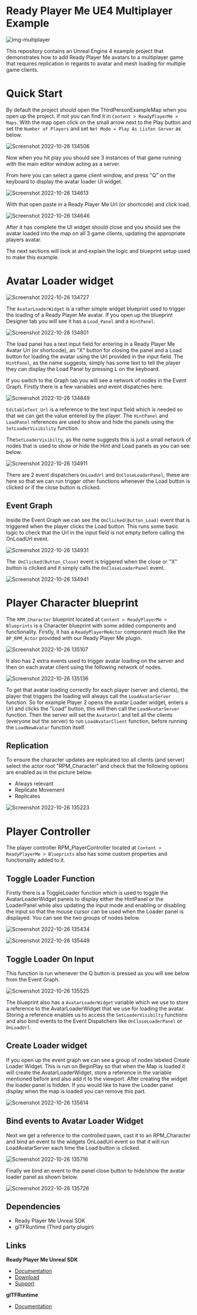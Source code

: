 # Ready Player Me UE4 Multiplayer Example

![img-multiplayer](https://user-images.githubusercontent.com/7085672/164045214-41aebb0a-671f-4dd4-b62b-9ba783819372.png)

This repository contains an Unreal Engine 4 example project that demonstrates how to add Ready Player Me avatars to a multiplayer game that requires replication in regards to avatar and mesh loading for multiple game clients.

# Quick Start

By default the project should open the ThirdPersonExampleMap when you open up the project. If not you can find it in `Content > ReadyPlayerMe > Maps`. With the map open click on the small arrow next to the Play button and set the `Number of Players` and set `Net Mode = Play As Listen Server` as below.

![Screenshot 2022-10-26 134506](https://user-images.githubusercontent.com/108666572/198020307-833db847-3090-409b-aa2b-b6fd2a9c79cf.png)

Now when you hit play you should see 3 instances of that game running with the main editor window acting as a server.

From here you can select a game client window, and press "Q" on the keyboard to display the avatar loader UI widget.

![Screenshot 2022-10-26 134613](https://user-images.githubusercontent.com/108666572/198020361-1c19774c-e066-44a6-b53d-d0c6e945ef93.png)

With that open paste in a Ready Player Me Url (or shortcode) and click load. 

![Screenshot 2022-10-26 134646](https://user-images.githubusercontent.com/108666572/198020498-8035bf22-6d70-4488-9646-149937219f6e.png)

After it has complete the UI widget should close and you should see the avatar loaded into the map on all 3 game clients, updating the appropriate players avatar.

The next sections will look at and explain the logic and blueprint setup used to make this example.

# Avatar Loader widget

![Screenshot 2022-10-26 134727](https://user-images.githubusercontent.com/108666572/198020564-1db68a92-2aa7-44df-beae-5497077d1321.png)

The `AvatarLoaderWidget` is a rather simple widget blueprint used to trigger the loading of a Ready Player Me avatar. If you open up the blueprint Designer tab you will see it has a `Load_Panel` and a `HintPanel`. 

![Screenshot 2022-10-26 134801](https://user-images.githubusercontent.com/108666572/198020660-3b3a892b-c273-4382-84fa-9d2fe2c43558.png)

The load panel has a text input field for entering in a Ready Player Me Avatar Url (or shortcode), an "X" button for closing the panel and a Load button for loading the avatar using the Url provided in the input field.
The `HintPanel`, as the name suggests, simply has some text to tell the player they can display the Load Panel by pressing L on the keyboard.

If you switch to the Graph tab you will see a network of nodes in the Event Graph. Firstly there is a few variables and event dispatches here.

![Screenshot 2022-10-26 134849](https://user-images.githubusercontent.com/108666572/198020787-1a5ac967-de0f-4ffd-aee8-a35bba86bd91.png)

`EditableText_Url` is a reference to the text input field which is needed so that we can get the value entered by the player.
The `HintPanel` and `LoadPanel` references are used to show and hide the panels using the `SetLoaderVisibility` function.

The`SetLoaderVisibilty`, as the name suggests this is just a small network of nodes that is used to show or hide the Hint and Load panels as you can see below.
 
![Screenshot 2022-10-26 134911](https://user-images.githubusercontent.com/108666572/198020899-bd248fd3-b765-4d43-acab-1913ef6597ce.png)

There are 2 event dispatchers `OnLoadUrl` and `OnCloseLoaderPanel`, these are here so that we can run trigger other functions whenever the Load button is clicked or if the close button is clicked.

## Event Graph 

 Inside the Event Graph we can see the `OnClicked(Button_Load)` event that is triggered when the player clicks the Load button. This runs some basic logic to check that the Url in the input field is not empty before calling the OnLoadUrl event.
 
![Screenshot 2022-10-26 134931](https://user-images.githubusercontent.com/108666572/198020992-5544b064-9d92-4814-8900-054d55a61c03.png)

 The` OnClicked(Button_Close)` event is triggered when the close or "X" button is clicked and it simply calls the `OnCloseLoaderPanel` event.

![Screenshot 2022-10-26 134941](https://user-images.githubusercontent.com/108666572/198021037-da358dc3-53e7-463e-a136-089d4bac517f.png)

 # Player Character blueprint

 The `RPM_Character` blueprint located at `Content > ReadyPlayerMe > Blueprints` is a Character blueprint with some added components and functionality. Firstly, it has a `ReadyPlayerMeActor` component much like the `BP_RPM_Actor` provided with our Ready Player Me plugin.

![Screenshot 2022-10-26 135107](https://user-images.githubusercontent.com/108666572/198021112-6ded3295-fc37-4d2a-b6ae-63c9ae9e27df.png)

 It also has 2 extra events used to trigger avatar loading on the server and then on each avatar client using the following network of nodes.

![Screenshot 2022-10-26 135136](https://user-images.githubusercontent.com/108666572/198021160-694231eb-448f-41e6-864d-68450ede99b6.png)

 To get that avatar loading correctly for each player (server and clients), the player that triggers the loading will always call the `LoadAvatarServer` function. So for example Player 2 opens the avatar Loader widget, enters a Url and clicks the "Load" button, this will then call the `LoadAvatarServer` function. Then the server will set the `AvatarUrl` and tell all the clients (everyone but the server) to run `LoadAvatarClient` function, before running the `LoadNewAvatar` function itself.
 
 ## Replication

 To ensure the character updates are replicated too all clients (and server) select the actor root "RPM_Character" and check that the following options are enabled as in the picture below. 
- Always relevant
- Replicate Movement
- Replicates

![Screenshot 2022-10-26 135223](https://user-images.githubusercontent.com/108666572/198021230-a8ca4ea4-f5a7-4e41-8409-a044825e1688.png)

 # Player Controller

 The player controller RPM_PlayerController located at `Content > ReadyPlayerMe > Blueprints` also has some custom properties and functionality added to it.
 
 ## Toggle Loader Function 
 Firstly there is a ToggleLoader function which is used to toggle the AvatarLoaderWidget panels to display either the HintPanel or the LoaderPanel while also updating the input mode and enabling or disabling the input so that the mouse cursor can be used when the Loader panel is displayed. You can see the two groups of nodes below.
 
![Screenshot 2022-10-26 135434](https://user-images.githubusercontent.com/108666572/198021311-eabad073-d8fe-4af7-8e49-95a8d734b2a0.png)

![Screenshot 2022-10-26 135449](https://user-images.githubusercontent.com/108666572/198021330-71544024-2e80-4c22-98c7-577a7e837901.png)

  ## Toggle Loader On Input
 This function is run whenever the Q button is pressed as you will see below from the Event Graph.
 
![Screenshot 2022-10-26 135525](https://user-images.githubusercontent.com/108666572/198021433-25cdad7e-524d-42f9-b516-36c12e118c4c.png)

 The blueprint also has a `AvatarLoaderWidget` variable which we use to store a reference to the AvatarLoaderWidget that we use for loading the avatar. Storing a reference enables us to access the `SetLoaderVisibilty` functions and also bind events to the Event Dispatchers like `OnCloseLoaderPanel` or `OnLoadUrl`.

 ## Create Loader widget
 If you open up the event graph we can see a group of nodes labeled Create Loader Widget. This is run on BeginPlay so that when the Map is loaded it will create the AvatarLoaderWidget, store a reference in the variable mentioned before and also add it to the viewport.
After creating the widget the loader panel is hidden. If you would like to have the Loader panel display when the map is loaded you can remove this part.

![Screenshot 2022-10-26 135614](https://user-images.githubusercontent.com/108666572/198021578-4e80019f-7f20-491e-81b6-944adaa2e694.png)

 ## Bind events to Avatar Loader Widget
 Next we get a reference to the controlled pawn, cast it to an RPM_Character and bind an event to the widgets OnLoadUrl event so that it will run LoadAvatarServer each time the Load button is clicked.
 
![Screenshot 2022-10-26 135716](https://user-images.githubusercontent.com/108666572/198021640-98c67102-2c85-4c62-849a-6e09aa01315e.png)

 Finally we bind an event to the panel close button to hide/show the avatar loader panel as shown below.
 
![Screenshot 2022-10-26 135726](https://user-images.githubusercontent.com/108666572/198021673-46224515-e2cd-4d8d-9ce1-ff7335535af9.png)

## Dependencies
- Ready Player Me Unreal SDK 
- glTFRuntime (Third party plugin)

## Links
**Ready Player Me Unreal SDK**
- [Documentation](https://docs.readyplayer.me/ready-player-me/integration-guides/unreal-engine-4)
- [Download](https://docs.readyplayer.me/ready-player-me/integration-guides/unreal-engine-4/unreal-plugin-download)
- [Support](https://docs.readyplayer.me/ready-player-me/integration-guides/unreal-engine-4/troubleshooting)

**glTFRuntime**
- [Documentation](https://github.com/rdeioris/glTFRuntime-docs/blob/master/README.md)
 



